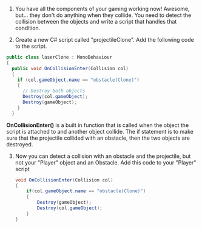 1. You have all the components of your gaming working now! Awesome, but... they don't do anything when they collide. You need to detect the collision between the objects and write a script that handles that condition.

2. Create a new C# script called "projectileClone". Add the following code to the script.

  ```csharp
  public class laserClone : MonoBehaviour
  {
    public void OnCollisionEnter(Collision col)
    {
      if (col.gameObject.name == "obstacle(Clone)")
      {
        // Destroy both objects
        Destroy(col.gameObject);
        Destroy(gameObject);
      }
    }
  ```
  
  **OnCollisionEnter()** is a built in function that is called when the object the script is attached to and another object collide. The if statement is to make sure that the projectile collided with an obstacle, then the two objects are destroyed.
  
3. Now you can detect a collision with an obstacle and the projectile, but not your "Player" object and an Obstacle. Add this code to your "Player" script

    ```csharp
    void OnCollisionEnter(Collision col)
    {
        if(col.gameObject.name == "obstacle(Clone)")
        {
            Destroy(gameObject);
            Destroy(col.gameObject);
        }
    }
    ```
